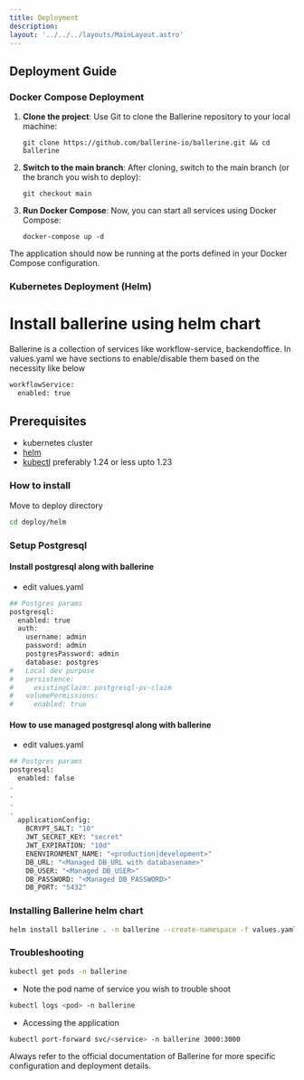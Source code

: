 ```yaml
---
title: Deployment
description:
layout: '../../../layouts/MainLayout.astro'
---
```


## Deployment Guide

### Docker Compose Deployment

1. **Clone the project**: Use Git to clone the Ballerine repository to your local machine:

   ```shell
   git clone https://github.com/ballerine-io/ballerine.git && cd ballerine
   ```

2. **Switch to the main branch**: After cloning, switch to the main branch (or the branch you wish to deploy):

   ```shell
   git checkout main
   ```

3. **Run Docker Compose**: Now, you can start all services using Docker Compose:
   ```shell
   docker-compose up -d
   ```

The application should now be running at the ports defined in your Docker Compose configuration.

### Kubernetes Deployment (Helm)

# Install ballerine using helm chart

Ballerine is a collection of services like workflow-service, backendoffice.
In values.yaml we have sections to enable/disable them based on the necessity like below

```bash
workflowService:
  enabled: true
```

## Prerequisites

- kubernetes cluster
- [helm](https://helm.sh/docs/intro/install/)
- [kubectl](https://storage.googleapis.com/kubernetes-release/release/v1.23.6/bin/linux/amd64/kubectl) preferably 1.24 or less upto 1.23

### How to install

Move to deploy directory

```bash
cd deploy/helm
```

### Setup Postgresql

#### Install postgresql along with ballerine

- edit values.yaml

```bash
## Postgres params
postgresql:
  enabled: true
  auth:
    username: admin
    password: admin
    postgresPassword: admin
    database: postgres
#   Local dev purpose
#   persistence:
#     existingClaim: postgresql-pv-claim
#   volumePermissions:
#     enabled: true
```

#### How to use managed postgresql along with ballerine

- edit values.yaml

```bash
## Postgres params
postgresql:
  enabled: false
.
.
.
.
  applicationConfig:
    BCRYPT_SALT: "10"
    JWT_SECRET_KEY: "secret"
    JWT_EXPIRATION: "10d"
    ENENVIRONMENT_NAME: "<production|development>"
    DB_URL: "<Managed DB_URL with databasename>"
    DB_USER: "<Managed DB_USER>"
    DB_PASSWORD: "<Managed DB_PASSWORD>"
    DB_PORT: "5432"
```

### Installing Ballerine helm chart

```bash
helm install ballerine . -n ballerine --create-namespace -f values.yaml
```

### Troubleshooting

```bash
kubectl get pods -n ballerine
```

- Note the pod name of service you wish to trouble shoot

```bash
kubectl logs <pod> -n ballerine
```

- Accessing the application

```bash
kubectl port-forward svc/<service> -n ballerine 3000:3000
```

Always refer to the official documentation of Ballerine for more specific configuration and deployment details.
